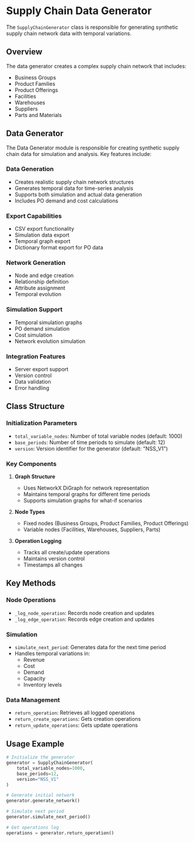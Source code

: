 # Supply Chain Data Generator

The `SupplyChainGenerator` class is responsible for generating synthetic supply chain network data with temporal variations.

## Overview

The data generator creates a complex supply chain network that includes:
- Business Groups
- Product Families
- Product Offerings
- Facilities
- Warehouses
- Suppliers
- Parts and Materials

## Data Generator

The Data Generator module is responsible for creating synthetic supply chain data for simulation and analysis. Key features include:

### Data Generation
- Creates realistic supply chain network structures
- Generates temporal data for time-series analysis
- Supports both simulation and actual data generation
- Includes PO demand and cost calculations

### Export Capabilities
- CSV export functionality
- Simulation data export
- Temporal graph export
- Dictionary format export for PO data

### Network Generation
- Node and edge creation
- Relationship definition
- Attribute assignment
- Temporal evolution

### Simulation Support
- Temporal simulation graphs
- PO demand simulation
- Cost simulation
- Network evolution simulation

### Integration Features
- Server export support
- Version control
- Data validation
- Error handling

## Class Structure

### Initialization Parameters

- `total_variable_nodes`: Number of total variable nodes (default: 1000)
- `base_periods`: Number of time periods to simulate (default: 12)
- `version`: Version identifier for the generator (default: "NSS_V1")

### Key Components

1. **Graph Structure**
   - Uses NetworkX DiGraph for network representation
   - Maintains temporal graphs for different time periods
   - Supports simulation graphs for what-if scenarios

2. **Node Types**
   - Fixed nodes (Business Groups, Product Families, Product Offerings)
   - Variable nodes (Facilities, Warehouses, Suppliers, Parts)

3. **Operation Logging**
   - Tracks all create/update operations
   - Maintains version control
   - Timestamps all changes

## Key Methods

### Node Operations
- `_log_node_operation`: Records node creation and updates
- `_log_edge_operation`: Records edge creation and updates

### Simulation
- `simulate_next_period`: Generates data for the next time period
- Handles temporal variations in:
  - Revenue
  - Cost
  - Demand
  - Capacity
  - Inventory levels

### Data Management
- `return_operation`: Retrieves all logged operations
- `return_create_operations`: Gets creation operations
- `return_update_operations`: Gets update operations

## Usage Example

```python
# Initialize the generator
generator = SupplyChainGenerator(
    total_variable_nodes=1000,
    base_periods=12,
    version="NSS_V1"
)

# Generate initial network
generator.generate_network()

# Simulate next period
generator.simulate_next_period()

# Get operations log
operations = generator.return_operation()
```
